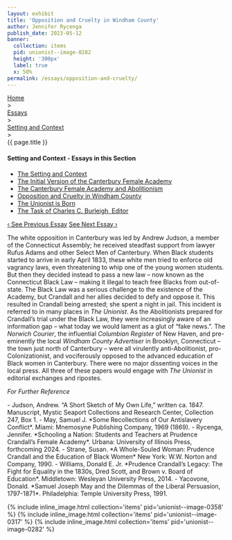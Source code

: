 ```yaml
---
layout: exhibit
title: 'Opposition and Cruelty in Windham County'
author: Jennifer Rycenga
publish_date: 2023-05-12
banner:
  collection: items
  pid: unionist--image-0282
  height: '300px'
  label: true
  x: 50%
permalink: /essays/opposition-and-cruelty/
---
```

<div class="breadcrumb">
<a href="/unionist/">Home</a>
<div class="caret"> &gt; </div>
<a href="/unionist/essays/">Essays</a>
<div class="caret"> &gt; </div>
<a href="/unionist/essays/setting-and-context/">Setting and Context</a>
<div class="caret"> &gt; </div>
{{ page.title }}
</div>
<div class='section-nav-wrapper'>
<div class='section-nav'>
<h4>Setting and Context - Essays in this Section</h4>
<ul class="nav nav-pills">
  <li class="nav-item">
    <a class="nav-link" href="/unionist/essays/setting-and-context/">The Setting and Context</a>
  </li>
  <li class="nav-item">
    <a class="nav-link" href="/unionist/essays/initial-version/">The Initial Version of the Canterbury Female Academy</a>
  </li>
  <li class="nav-item">
    <a class="nav-link" href="/unionist/essays/canterbury-female-academy-and-abolitionism/">The Canterbury Female Academy and Abolitionism</a>
  </li>
  <li class="nav-item">
    <a class="nav-link active" href="/unionist/essays/opposition-and-cruelty/">Opposition and Cruelty in Windham County</a>
  </li>
  <li class="nav-item">
    <a class="nav-link" href="/unionist/essays/the-unionist-is-born/">The Unionist is Born</a>
  </li>
  <li class="nav-item">
    <a class="nav-link" href="/unionist/essays/the-task-of-charles-c-burleigh/">The Task of Charles C. Burleigh, Editor</a>
  </li>
</ul>
<div class="pagination-nav">
<span class="pagination-link" id="prevlink"><a href="/unionist/essays/canterbury-female-academy-and-abolitionism/">‹ See Previous Essay</a></span>
<span class="pagination-link" id="nextlink"><a href="/unionist/essays/the-unionist-is-born/">See Next Essay ›</a></span>
</div>
</div>
</div>


<p>The white opposition in Canterbury was led by Andrew Judson, a member of the Connecticut Assembly; he received steadfast support from lawyer Rufus Adams and other Select Men of Canterbury. When Black students started to arrive in early April 1833, these white men tried to enforce old vagrancy laws, even threatening to whip one of the young women students. But then they decided instead to pass a new law – now known as the Connecticut Black Law – making it illegal to teach free Blacks from out-of-state. The Black Law was a serious challenge to the existence of the Academy, but Crandall and her allies decided to defy and oppose it. This resulted in Crandall being arrested; she spent a night in jail. This incident is referred to in many places in <em>The Unionist</em>. As the Abolitionists prepared for Crandall’s trial under the Black Law, they were increasingly aware of an information gap – what today we would lament as a glut of “fake news.”. The <em>Norwich Courier</em>, the influential <em>Columbian Register</em> of New Haven, and pre-eminently the local <em>Windham County Advertiser</em> in Brooklyn, Connecticut – the town just north of Canterbury – were all virulently anti-Abolitionist, pro-Colonizationist, and vociferously opposed to the advanced education of Black women in Canterbury. There were no major dissenting voices in the local press. All three of these papers would engage with <em>The Unionist</em> in editorial exchanges and ripostes.</p>

<p><em>For Further Reference</em></p>
- Judson, Andrew. “A Short Sketch of My Own Life,” written ca. 1847. Manuscript, Mystic Seaport Collections and Research Center, Collection 247, Box 1.
- May, Samuel J. *Some Recollections of Our Antislavery Conflict*. Miami: Mnemosyne Publishing Company, 1969 (1869).
- Rycenga, Jennifer. *Schooling a Nation: Students and Teachers at Prudence Crandall’s Female Academy*. Urbana: University of Illinois Press, forthcoming 2024.
- Strane, Susan. *A Whole-Souled Woman: Prudence Crandall and the Education of Black Women* New York: W.W. Norton and Company, 1990.
- Williams, Donald E. Jr. *Prudence Crandall’s Legacy: The Fight for Equality in the 1830s, Dred Scott, and Brown v. Board of Education*. Middletown: Wesleyan University Press, 2014.
- Yacovone, Donald. *Samuel Joseph May and the Dilemmas of the Liberal Persuasion, 1797-1871*. Philadelphia: Temple University Press, 1991.

{% include inline_image.html collection='items' pid='unionist--image-0358' %}
{% include inline_image.html collection='items' pid='unionist--image-0317' %}
{% include inline_image.html collection='items' pid='unionist--image-0282' %}
